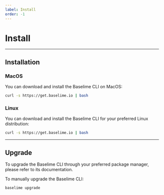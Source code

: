 ```yaml
---
label: Install
order: -1
---
```


# Install

---

## Installation

### MacOS


You can download and install the Baselime CLI on MacOS:

```bash #
curl -s https://get.baselime.io | bash
```

### Linux

You can download and install the Baselime CLI for your preferred Linux distribution: 

```bash #
curl -s https://get.baselime.io | bash
```

---

## Upgrade

To upgrade the Baselime CLI through your preferred package manager, please refer to its documentation.

To manually upgrade the Baselime CLI:

```bash #
baselime upgrade
```